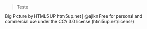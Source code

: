 > Teste


Big Picture by HTML5 UP
html5up.net | @ajlkn
Free for personal and commercial use under the CCA 3.0 license (html5up.net/license)
